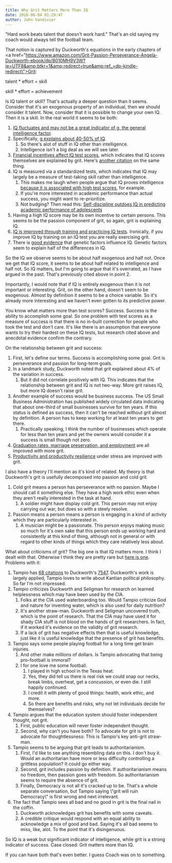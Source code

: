 ```yaml
---
title: Why Grit Matters More Than IQ
date: 2016-06-04 01:29:47
author: John Vandivier
---
```




\"Hard work beats talent that doesn't work hard.\" That's an old saying my coach would always tell the football team.

That notion is captured by Duckworth's equations in the early chapters of <a href=\"https://www.amazon.com/Grit-Passion-Perseverance-Angela-Duckworth-ebook/dp/B010MH9V3W?ie=UTF8&amp;btkr=1&amp;redirect=true&amp;ref_=dp-kindle-redirect\">Grit</a>:
<p style=\"text-align: center;\">talent * effort = skill</p>
<p style=\"text-align: center;\">skill * effort = achievement</p>
<p style=\"text-align: left;\">Is IQ talent or skill? That's actually a deeper question than it seems. Consider that it's an exogenous property of an individual, then we should consider it talent. Now, consider that it is possible to change your own IQ. Then it is a skill. In the real world it seems to be both:</p>

<ol>
 	<li style=\"text-align: left;\"><a href=\"http://www.livescience.com/36143-iq-change-time.html\">IQ fluctuates and may not be a great indicator of g, the general intelligence factor</a>.</li>
 	<li style=\"text-align: left;\">Specifically, <a href=\"http://www.afterecon.com/other/the-intelligence-bubble-a-new-it-bubble-or-more/\">g explains about 40-50% of IQ</a>.
<ol>
 	<li style=\"text-align: left;\">So there's alot of stuff in IQ other than intelligence.</li>
 	<li style=\"text-align: left;\">Intelligence isn't a big deal as we will see later.</li>
</ol>
</li>
 	<li style=\"text-align: left;\"><a href=\"https://www.nih.gov/news-events/nih-research-matters/motivation-may-influence-iq-scores\">Financial incentives affect IQ test scores</a>, which indicates that IQ scores themselves are explained by grit. Here's <a href=\"http://www.sciencemag.org/news/2011/04/what-does-iq-really-measure\">another citation</a> on the same thing.</li>
 	<li style=\"text-align: left;\">IQ is measured via a standardized tests, which indicates that IQ may largely be a measure of test-taking skill rather than intelligence.
<ol>
 	<li style=\"text-align: left;\">This makes me laugh when people argue that IQ proves intelligence <a href=\"http://www.vox.com/2016/5/25/11683192/iq-testing-intelligence\">because it is associated with high test scores</a>, for example.</li>
 	<li style=\"text-align: left;\">If you're more interested in academic performance than actual success, you might want to re-prioritize.</li>
 	<li style=\"text-align: left;\">Not budging? Then read this: <a href=\"https://scholar.google.com/citations?view_op=view_citation&amp;hl=en&amp;user=aawKd_gAAAAJ&amp;citation_for_view=aawKd_gAAAAJ:u5HHmVD_uO8C\">Self-discipline outdoes IQ in predicting academic performance of adolescents</a></li>
</ol>
</li>
 	<li style=\"text-align: left;\">Having a high IQ score may be its own incentive to certain persons. This seems to be the passion component of grit, so again, grit is explaining IQ.</li>
 	<li style=\"text-align: left;\"><a href=\"http://www.businessinsider.com/actually-you-can-change-your-iq-if-you-work-hard-enough-2011-11\">IQ is improved through training and practicing IQ tests</a>. Ironically, if you improve IQ by training on an IQ test you are really exercising grit.</li>
 	<li style=\"text-align: left;\">There is <a href=\"https://ghr.nlm.nih.gov/primer/traits/intelligence\">good evidence</a> that genetic factors influence IQ. Genetic factors seem to explain half of the differences in IQ.</li>
</ol>
So the IQ we observe seems to be about half exogenous and half not. Once we get that IQ score, it seems to be about half related to intelligence and half not. So IQ matters, but I'm going to argue that it's overrated, as I have argued in the past. That's previously cited above in point 2.

Importantly, I would note that if IQ is entirely exogenous then it is not important or interesting. Grit, on the other hand, doesn't seem to be exogenous. Almost by definition it seems to be a choice variable. So it's already more interesting and we haven't even gotten to its predictive power.

You know what matters more than test scores? Success. Success is the ability to accomplish some goal. So one problem with test scores as a measure of success is that there is no in-built correction for people who took the test and don't care. It's like there is an assumption that everyone wants to try their hardest on these IQ tests, but research cited above and anecdotal evidence confirm the contrary.

On the relationship between grit and success:
<ol>
 	<li>First, let's define our terms. Success is accomplishing some goal. Grit is perseverance and passion for long-term goals.</li>
 	<li>In a landmark study, Duckworth noted that grit explained about 4% of the variation in success.
<ol>
 	<li>But it did not correlate positively with IQ. This indicates that the relationship between grit and IQ is not two-way. More grit raises IQ, but more IQ doesn't raise grit.</li>
</ol>
</li>
 	<li>Another example of success would be business success. The US Small Business Administration has published widely circulated data indicating that about one-third of small businesses survive for ten years. If this status is defined as success, then it can't be reached without grit almost by definition. A person has to keep working for at least ten years to get there.
<ol>
 	<li>Practically speaking, I think the number of businesses which operate for less than ten years and yet the owners would consider it a success is small though not zero.</li>
</ol>
</li>
 	<li><a href=\"http://www.ncbi.nlm.nih.gov/pmc/articles/PMC3910317/\">Graduation rates, marriage preservation, and employment</a> are all improved with more grit.</li>
 	<li><a href=\"https://books.google.com/books?id=NxBC87g5Mx4C&amp;pg=PA174&amp;lpg=PA174&amp;dq=regression+grit+productivity&amp;source=bl&amp;ots=qyugfkapDN&amp;sig=V7IbT0e5fBerN0UYDEt5ws-yQNw&amp;hl=en&amp;sa=X&amp;ved=0ahUKEwiz4K7N0I3NAhUIOT4KHSk4CoEQ6AEILzAE#v=onepage&amp;q=regression%20grit%20productivity&amp;f=false\">Productivity and productivity resilience</a> under stress are improved with grit.</li>
</ol>
I also have a theory I'll mention as it's kind of related. My theory is that Duckworth's grit is usefully decomposed into passion and cold grit.
<ol>
 	<li>Cold grit means a person has perseverance with no passion. Maybe I should call it something else. They have a high work ethic even when they aren't really interested in the task at hand.
<ol>
 	<li>A soldier might have display cold grit. This person may not enjoy carrying out war, but does so with a steely resolve.</li>
</ol>
</li>
 	<li>Passion means a person means a person is engaging in a kind of activity which they are particularly interested in.
<ol>
 	<li>A musician might be a passionate. This person enjoys making music so much for it's own sake that this person ends up working hard and consistently at this kind of thing, although not in general or with regard to other kinds of things which they care relatively less about.</li>
</ol>
</li>
</ol>
What about criticisms of grit? The big one is that IQ matters more. I think I dealt with that. Otherwise I think they are pretty rare but <a href=\"https://aeon.co/ideas/teaching-grit-is-bad-for-children-and-bad-for-democracy?preview=true\">here is one</a>. Problems with it:
<ol>
 	<li>Tampio has <a href=\"https://scholar.google.com/citations?user=uUXDvV4AAAAJ&amp;hl=en&amp;oi=ao\">68 citations</a> to Duckworth's <a href=\"https://scholar.google.com/citations?user=aawKd_gAAAAJ&amp;hl=en&amp;oi=ao\">7547</a>. Duckworth's work is largely applied, Tampio loves to write about Kantian political philosophy. So far I'm not impressed.</li>
 	<li>Tampio criticizes Duckworth and Seligman for research on learned helplessness which may have been used by the CIA.
<ol>
 	<li>Folks at the CIA used waterboarding too. Would Tampio criticize God and nature for inventing water, which is also used for daily nutrition?</li>
 	<li>It's another straw-man. Duckworth and Seligman uncovered truth, which is the point of research. That the CIA may have used it for shady CIA stuff is not blood on the hands of grit researchers. In fact, if it worked it's evidence on the validity of grit research.</li>
 	<li>If a lack of grit has negative effects then that is useful knowledge, just like it is useful knowledge that the presence of grit has benefits.</li>
</ol>
</li>
 	<li>Tampio says some people playing football for a long time get brain injuries.
<ol>
 	<li>And other make millions of dollars. Is Tampio advocating that being pro-football is immoral?</li>
 	<li>I for one love me some football.
<ol>
 	<li>I played in high school in the Texas heat.</li>
 	<li>Yes, they did tell us there is real risk we could snap our necks, break limbs, overheat, get a concussion, or even die. I still happily continued.</li>
 	<li>I credit it with plenty of good things: health, work ethic, and more.</li>
 	<li>So there are benefits and risks, why not let individuals decide for themselves?</li>
</ol>
</li>
</ol>
</li>
 	<li>Tampio argues that the education system should foster independent thought, not grit.
<ol>
 	<li>First, public education will never foster independent thought.</li>
 	<li>Second, why can't you have both? To advocate for grit is not to advocate for thoughtlessness: This is Tampio's key anti-grit straw-man.</li>
</ol>
</li>
 	<li>Tampio seems to be arguing that grit leads to authoritarianism.
<ol>
 	<li>First, I'd like to see anything resembling data on this. I don't buy it. Would an authoritarian have more or less difficulty controlling a grittless population? It could go either way.</li>
 	<li>Second, grit includes passion by definition. If authoritarianism means no freedom, then passion goes with freedom. So authoritarianism seems to require the absence of grit.</li>
 	<li>Finally, Democracy is not all it's cracked up to be. That's a whole separate conversation, but Tampio saying \"grit will ruin Democracy\" is first wrong and next irrelevant.</li>
</ol>
</li>
 	<li>The fact that Tampio sees all bad and no good in grit is the final nail in the coffin.
<ol>
 	<li>Duckworth acknowledges grit has benefits with some caveats.</li>
 	<li>A credible critique would respond with an equal ability to acknowledge a mix of good and bad. Saying it's all bad seems to miss, like, alot. To the point that it's disingenuous.</li>
</ol>
</li>
</ol>
So IQ is a weak but significant indicator of intelligence, while grit is a strong indicator of success. Case closed: Grit matters more than IQ.

If you can have both that's even better. I guess Coach was on to something.